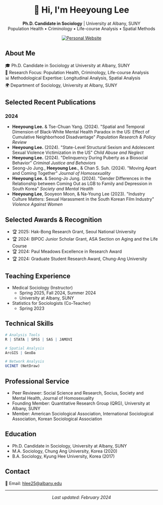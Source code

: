<div align="center">

# 👋 Hi, I'm Heeyoung Lee

**Ph.D. Candidate in Sociology** | University at Albany, SUNY  
Population Health • Criminology • Life-course Analysis • Spatial Methods
</div>

<div align="center">
  <a href="https://idlhy0218.github.io/">
    <img src="https://img.shields.io/badge/🌐_Click_Here_for_My_Personal_Website-4285F4?style=for-the-badge&logoColor=white&color=2ea44f" alt="Personal Website"/>
  </a>
</div>

## About Me
🎓 Ph.D. Candidate in Sociology at University at Albany, SUNY  
🔬 Research Focus: Population Health, Criminology, Life-course Analysis  
📊 Methodological Expertise: Longitudinal Analysis, Spatial Analysis  
🌍 Department of Sociology, University at Albany, SUNY

## Selected Recent Publications
### 2024
- **Heeyoung Lee.** & Tse-Chuan Yang. (2024). "Spatial and Temporal Dimension of Black-White Mental Health Paradox in the US: Effect of Cumulative Neighborhood Disadvantage" *Population Research & Policy Review*
- **Heeyoung Lee.** (2024). "State-Level Structural Sexism and Adolescent Sexual Violence Victimization in the US" *Child Abuse and Neglect*
- **Heeyoung Lee.** (2024). "Delinquency During Puberty as a Biosocial Behavior" *Criminal Justice and Behaviors*
- Seong-Jo Jung., **Heeyoung Lee.**, & Chan S. Suh. (2024). "Moving Apart and Coming Together" *Journal of Homosexuality*
- **Heeyoung Lee.** & Seong-Jo Jung. (2024). "Gender Differences in the Relationship between Coming Out as LGB to Family and Depression in South Korea" *Society and Mental Health*
- **Heeyoung Lee**, Sooyeon Moon, & Na-Young Lee (2023). "Industry Culture Matters: Sexual Harassment in the South Korean Film Industry" *Violence Against Women*


## Selected Awards & Recognition
- 🏆 2025: Hak-Bong Research Grant, Seoul National University
- 🏆 2024: BIPOC Junior Scholar Grant, ASA Section on Aging and the Life Course
- 🏆 2024: Paul Meadows Excellence in Research Award
- 🏆 2024: Graduate Student Research Award, Chung-Ang University

## Teaching Experience
- Medical Sociology (Instructor)
  - Spring 2025, Fall 2024, Summer 2024
  - University at Albany, SUNY
- Statistics for Sociologists (Co-Teacher)
  - Spring 2023

## Technical Skills
```r
# Analysis Tools
R | STATA | SPSS | SAS | JAMOVI

# Spatial Analysis
ArcGIS | GeoDa

# Network Analysis
UCINET (NetDraw)
```

## Professional Service
- Peer Reviewer: Social Science and Research, Socius, Society and Mental Health, Journal of Homosexuality
- Founding Member: Quantitative Research Group (QRG), University at Albany, SUNY
- Member: American Sociological Association, International Sociological Association, Korean Sociological Association

## Education
- Ph.D. Candidate in Sociology, University at Albany, SUNY
- M.A. Sociology, Chung Ang University, Korea (2020)
- B.A. Sociology, Kyung Hee University, Korea (2017)

## Contact
📧 Email: hlee25@albany.edu

---
<p align="center">
<i>Last updated: February 2024</i>
</p>
